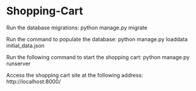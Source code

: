 # Shopping-Cart

Run the database migrations: python manage.py migrate


Run the command to populate the database: python manage.py loaddata initial_data.json


Run the following command to start the shopping cart: python manage.py runserver


Access the shopping cart site at the following address: http://localhost:8000/